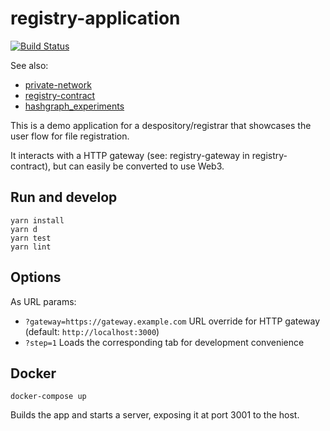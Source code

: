 # registry-application

[![Build Status](https://travis-ci.org/GovTechSG/registry-application.svg?branch=master)](https://travis-ci.org/GovTechSG/registry-application)

See also:

* [private-network](https://github.com/GovTechSG/private-network)
* [registry-contract](https://github.com/GovTechSG/registry-contract)
* [hashgraph_experiments](https://github.com/GovTechSG/hashgraph_experiments)

This is a demo application for a despository/registrar that showcases the user flow for file registration.

It interacts with a HTTP gateway (see: registry-gateway in registry-contract), but can easily be converted to use Web3.

## Run and develop

```
yarn install
yarn d
yarn test
yarn lint
```

## Options

As URL params:

* `?gateway=https://gateway.example.com` URL override for HTTP gateway (default: `http://localhost:3000`)
* `?step=1` Loads the corresponding tab for development convenience

## Docker

```
docker-compose up
```

Builds the app and starts a server, exposing it at port 3001 to the host.
